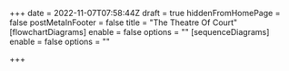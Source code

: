 +++
date = 2022-11-07T07:58:44Z
draft = true
hiddenFromHomePage = false
postMetaInFooter = false
title = "The Theatre Of Court"
[flowchartDiagrams]
enable = false
options = ""
[sequenceDiagrams]
enable = false
options = ""

+++
